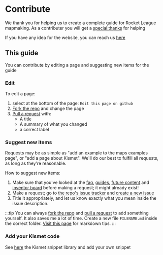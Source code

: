 # Contribute

We thank you for helping us to create a complete guide for Rocket League mapmaking. As a contributer you will get a [special thanks](../menu/credits) for helping

If you have any idea for the website, you can reach us [here]()

## This guide

You can contribute by editing a page and suggesting new items for the guide

### Edit

To edit a page:
1. select at the bottom of the page: `Edit this page on github` 
2. [Fork the repo](https://github.com/webbuildlucas/RL-docs/pulls) and change the page
3. [Pull a request](https://github.com/webbuildlucas/RL-docs/pulls) with:
    * A title
    * A summary of what you changed
    * a correct label

### Suggest new items

Requests may be as simple as "add an example to the maps examples page", or "add a page about Kismet". We'll do our best to fulfill all requests, as long as they're reasonable.

How to suggest new items:
1. Make sure that you've looked at the [faq](../menu/faq.md), [guides](../menu/guides), [future content](../guide/request.html#future-content) and [inventor board](link) before making a request; it might already exist!
2. Make a request; go to [the repo's issue tracker](https://github.com/webbuildlucas/RL-docs/issues) and [create a new issue](https://github.com/webbuildlucas/RL-docs/issues)
3. Title it appropriately, and let us know exactly what you mean inside the issue description. 

:::tip
You can always [fork the repo](https://github.com/webbuildlucas/RL-docs/pulls) and [pull a request](https://github.com/webbuildlucas/RL-docs/pulls) to add something yourself. It also saves me a lot of time. Create a new file `FILENAME.md` inside the correct folder. [Visit this page](../assets) for markdown tips.
:::


### Add your Kismet code

See [here](https://github.com/RocketLeagueMapmaking/Kismet) the Kismet snippet library and add your own snippet









